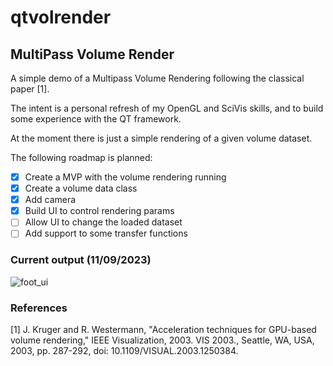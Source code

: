 # qtvolrender

## MultiPass Volume Render

A simple demo of a Multipass Volume Rendering following the classical paper [1].

The intent is a personal refresh of my OpenGL and SciVis skills, and to build some experience with the QT framework.

At the moment there is just a simple rendering of a given volume dataset.

The following roadmap is planned:
- [x] Create a MVP with the volume rendering running 
- [X] Create a volume data class
- [X] Add camera
- [X] Build UI to control rendering params
- [ ] Allow UI to change the loaded dataset
- [ ] Add support to some transfer functions

### Current output (11/09/2023)
![foot_ui](https://github.com/luizfnetto/qtvolrender/assets/7663523/c45c3660-2a67-48e4-a5d5-b0fbf21653e9)




### References

[1] J. Kruger and R. Westermann, "Acceleration techniques for GPU-based volume rendering," IEEE Visualization, 2003. VIS 2003., Seattle, WA, USA, 2003, pp. 287-292, doi: 10.1109/VISUAL.2003.1250384.
